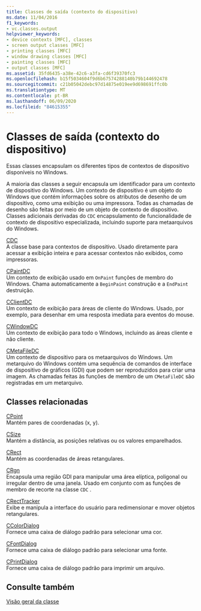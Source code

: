 ```yaml
---
title: Classes de saída (contexto do dispositivo)
ms.date: 11/04/2016
f1_keywords:
- vc.classes.output
helpviewer_keywords:
- device contexts [MFC], classes
- screen output classes [MFC]
- printing classes [MFC]
- window drawing classes [MFC]
- painting classes [MFC]
- output classes [MFC]
ms.assetid: 35fd6435-a38e-42c6-a3fa-cd6f39370fc3
ms.openlocfilehash: b15f5034604f9d6b67574288140b79b144692478
ms.sourcegitcommit: c21b05042debc97d14875e019ee9d698691ffc0b
ms.translationtype: MT
ms.contentlocale: pt-BR
ms.lasthandoff: 06/09/2020
ms.locfileid: "84615355"
---
```

# <a name="output-device-context-classes"></a>Classes de saída (contexto do dispositivo)

Essas classes encapsulam os diferentes tipos de contextos de dispositivo disponíveis no Windows.

A maioria das classes a seguir encapsula um identificador para um contexto de dispositivo do Windows. Um contexto de dispositivo é um objeto do Windows que contém informações sobre os atributos de desenho de um dispositivo, como uma exibição ou uma impressora. Todas as chamadas de desenho são feitas por meio de um objeto de contexto de dispositivo. Classes adicionais derivadas do `CDC` encapsulamento de funcionalidade de contexto de dispositivo especializada, incluindo suporte para metaarquivos do Windows.

[CDC](reference/cdc-class.md)<br/>
A classe base para contextos de dispositivo. Usado diretamente para acessar a exibição inteira e para acessar contextos não exibidos, como impressoras.

[CPaintDC](reference/cpaintdc-class.md)<br/>
Um contexto de exibição usado em `OnPaint` funções de membro do Windows. Chama automaticamente a `BeginPaint` construção e a `EndPaint` destruição.

[CClientDC](reference/cclientdc-class.md)<br/>
Um contexto de exibição para áreas de cliente do Windows. Usado, por exemplo, para desenhar em uma resposta imediata para eventos do mouse.

[CWindowDC](reference/cwindowdc-class.md)<br/>
Um contexto de exibição para todo o Windows, incluindo as áreas cliente e não cliente.

[CMetaFileDC](reference/cmetafiledc-class.md)<br/>
Um contexto de dispositivo para os metaarquivos do Windows. Um metarquivo do Windows contém uma sequência de comandos de interface de dispositivo de gráficos (GDI) que podem ser reproduzidos para criar uma imagem. As chamadas feitas às funções de membro de um `CMetaFileDC` são registradas em um metarquivo.

## <a name="related-classes"></a>Classes relacionadas

[CPoint](../atl-mfc-shared/reference/cpoint-class.md)<br/>
Mantém pares de coordenadas (x, y).

[CSize](../atl-mfc-shared/reference/csize-class.md)<br/>
Mantém a distância, as posições relativas ou os valores emparelhados.

[CRect](../atl-mfc-shared/reference/crect-class.md)<br/>
Mantém as coordenadas de áreas retangulares.

[CRgn](reference/crgn-class.md)<br/>
Encapsula uma região GDI para manipular uma área elíptica, poligonal ou irregular dentro de uma janela. Usado em conjunto com as funções de membro de recorte na classe `CDC` .

[CRectTracker](reference/crecttracker-class.md)<br/>
Exibe e manipula a interface do usuário para redimensionar e mover objetos retangulares.

[CColorDialog](reference/ccolordialog-class.md)<br/>
Fornece uma caixa de diálogo padrão para selecionar uma cor.

[CFontDialog](reference/cfontdialog-class.md)<br/>
Fornece uma caixa de diálogo padrão para selecionar uma fonte.

[CPrintDialog](reference/cprintdialog-class.md)<br/>
Fornece uma caixa de diálogo padrão para imprimir um arquivo.

## <a name="see-also"></a>Consulte também

[Visão geral da classe](class-library-overview.md)
